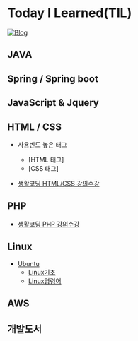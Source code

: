 # Today I Learned(TIL)
[![Blog](https://img.shields.io/badge/Blog-bomcoding.github.io-green.svg)](https://bomcoding.github.io/)

## JAVA

## Spring / Spring boot

## JavaScript & Jquery

## HTML / CSS
* 사용빈도 높은 태그
  * [HTML 태그]
  * [CSS 태그]
  
* [생활코딩 HTML/CSS 강의수강](https://github.com/bomcoding/TIL/tree/master/HTML%2C%20CSS/LifeCoding%20Web%20Study)

## PHP
* [생활코딩 PHP 강의수강](https://github.com/bomcoding/TIL/tree/master/PHP/LifeCoding%20PHP)

## Linux
* [Ubuntu](https://github.com/bomcoding/TIL/blob/master/Linux/Ubuntu)
  * [Linux기초](https://github.com/bomcoding/TIL/blob/master/Linux/Ubuntu/Linux_Basic.md)
  * [Linux명령어](https://github.com/bomcoding/TIL/blob/master/Linux/Ubuntu/Linux_Command.md)

## AWS

## 개발도서
